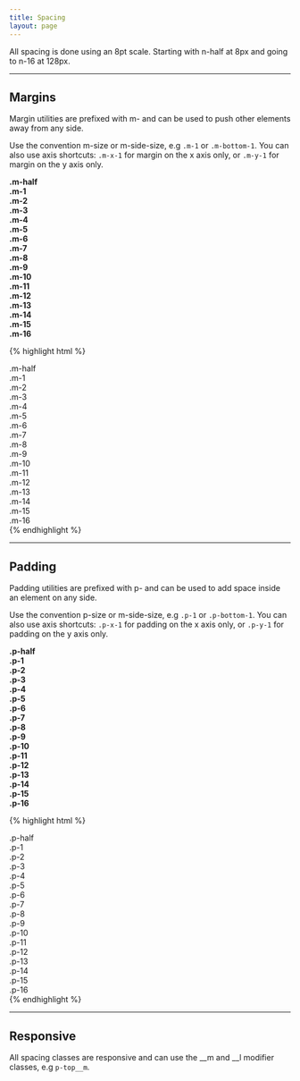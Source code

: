 ```yaml
---
title: Spacing
layout: page
---
```


<p class="t-4">All spacing is done using an 8pt scale. Starting with n-half at 8px and going to n-16 at 128px.</p>

<hr />

## Margins
<p class="t-4">Margin utilities are prefixed with m- and can be used to push other elements away from any side.</p>

<p>Use the convention m-size or m-side-size, e.g <code>.m-1</code> or <code>.m-bottom-1</code>. You can also use axis shortcuts: <code>.m-x-1</code> for margin on the x axis only, or <code>.m-y-1</code> for margin on the y axis only.</p>
<div class="p-2 bg-c-g100 m-bottom">
	<div class="p-1 bg-c-g200 m-bottom-half"><strong>.m-half</strong></div>
	<div class="p-1 bg-c-g200 m-bottom-1"><strong>.m-1</strong></div>
	<div class="p-1 bg-c-g200 m-bottom-2"><strong>.m-2</strong></div>
	<div class="p-1 bg-c-g200 m-bottom-3"><strong>.m-3</strong></div>
	<div class="p-1 bg-c-g200 m-bottom-4"><strong>.m-4</strong></div>
	<div class="p-1 bg-c-g200 m-bottom-5"><strong>.m-5</strong></div>
	<div class="p-1 bg-c-g200 m-bottom-6"><strong>.m-6</strong></div>
	<div class="p-1 bg-c-g200 m-bottom-7"><strong>.m-7</strong></div>
	<div class="p-1 bg-c-g200 m-bottom-8"><strong>.m-8</strong></div>
	<div class="p-1 bg-c-g200 m-bottom-9"><strong>.m-9</strong></div>
	<div class="p-1 bg-c-g200 m-bottom-10"><strong>.m-10</strong></div>
	<div class="p-1 bg-c-g200 m-bottom-11"><strong>.m-11</strong></div>
	<div class="p-1 bg-c-g200 m-bottom-12"><strong>.m-12</strong></div>
	<div class="p-1 bg-c-g200 m-bottom-13"><strong>.m-13</strong></div>
	<div class="p-1 bg-c-g200 m-bottom-14"><strong>.m-14</strong></div>
	<div class="p-1 bg-c-g200 m-bottom-15"><strong>.m-15</strong></div>
	<div class="p-1 bg-c-g200 m-bottom-16"><strong>.m-16</strong></div>
</div>

{% highlight html %}
<div class="m-half">.m-half</div>
<div class="m-1">.m-1</div>
<div class="m-2">.m-2</div>
<div class="m-3">.m-3</div>
<div class="m-4">.m-4</div>
<div class="m-5">.m-5</div>
<div class="m-6">.m-6</div>
<div class="m-7">.m-7</div>
<div class="m-8">.m-8</div>
<div class="m-9">.m-9</div>
<div class="m-10">.m-10</div>
<div class="m-11">.m-11</div>
<div class="m-12">.m-12</div>
<div class="m-13">.m-13</div>
<div class="m-14">.m-14</div>
<div class="m-15">.m-15</div>
<div class="m-16">.m-16</div>
{% endhighlight %}

<hr />

## Padding
<p class="t-l">Padding utilities are prefixed with p- and can be used to add space inside an element on any side.</p>

<p>Use the convention p-size or m-side-size, e.g <code>.p-1</code> or <code>.p-bottom-1</code>. You can also use axis shortcuts: <code>.p-x-1</code> for padding on the x axis only, or <code>.p-y-1</code> for padding on the y axis only.</p>

<div class="p-2 bg-c-g100 m-bottom">
	<div class="m-bottom-1 bg-c-g200 p-half"><strong>.p-half</strong></div>
	<div class="m-bottom-1 bg-c-g200 p-1"><strong>.p-1</strong></div>
	<div class="m-bottom-1 bg-c-g200 p-2"><strong>.p-2</strong></div>
	<div class="m-bottom-1 bg-c-g200 p-3"><strong>.p-3</strong></div>
	<div class="m-bottom-1 bg-c-g200 p-4"><strong>.p-4</strong></div>
	<div class="m-bottom-1 bg-c-g200 p-5"><strong>.p-5</strong></div>
	<div class="m-bottom-1 bg-c-g200 p-6"><strong>.p-6</strong></div>
	<div class="m-bottom-1 bg-c-g200 p-7"><strong>.p-7</strong></div>
	<div class="m-bottom-1 bg-c-g200 p-8"><strong>.p-8</strong></div>
	<div class="m-bottom-1 bg-c-g200 p-9"><strong>.p-9</strong></div>
	<div class="m-bottom-1 bg-c-g200 p-10"><strong>.p-10</strong></div>
	<div class="m-bottom-1 bg-c-g200 p-11"><strong>.p-11</strong></div>
	<div class="m-bottom-1 bg-c-g200 p-12"><strong>.p-12</strong></div>
	<div class="m-bottom-1 bg-c-g200 p-13"><strong>.p-13</strong></div>
	<div class="m-bottom-1 bg-c-g200 p-14"><strong>.p-14</strong></div>
	<div class="m-bottom-1 bg-c-g200 p-15"><strong>.p-15</strong></div>
	<div class="m-bottom-1 bg-c-g200 p-16"><strong>.p-16</strong></div>
</div>

{% highlight html %}
<div class="p-half">.p-half</div>
<div class="p-1">.p-1</div>
<div class="p-2">.p-2</div>
<div class="p-3">.p-3</div>
<div class="p-4">.p-4</div>
<div class="p-5">.p-5</div>
<div class="p-6">.p-6</div>
<div class="p-7">.p-7</div>
<div class="p-8">.p-8</div>
<div class="p-9">.p-9</div>
<div class="p-10">.p-10</div>
<div class="p-11">.p-11</div>
<div class="p-12">.p-12</div>
<div class="p-13">.p-13</div>
<div class="p-14">.p-14</div>
<div class="p-15">.p-15</div>
<div class="p-16">.p-16</div>
{% endhighlight %}

<hr />

## Responsive

All spacing classes are responsive and can use the __m and __l modifier classes, e.g `p-top__m`.
